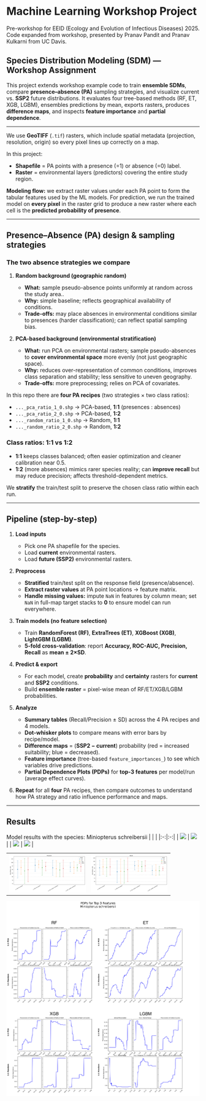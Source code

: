 # Machine Learning Workshop Project 

Pre-workshop for EEID (Ecology and Evolution of Infectious Diseases) 2025. Code expanded from workshop, presented by Pranav Pandit and Pranav Kulkarni from UC Davis.

## Species Distribution Modeling (SDM) — Workshop Assignment

This project extends workshop example code to train **ensemble SDMs**, compare **presence–absence (PA)** sampling strategies, and visualize current vs. **SSP2** future distributions. It evaluates four tree-based methods (RF, ET, XGB, LGBM), ensembles predictions by mean, exports rasters, produces **difference maps**, and inspects **feature importance** and **partial dependence**.

---

We use **GeoTIFF** (`.tif`) rasters, which include spatial metadata (projection, resolution, origin) so every pixel lines up correctly on a map.

In this project:

- **Shapefile** = PA points with a presence (=1) or absence (=0) label.  
- **Raster** = environmental layers (predictors) covering the entire study region.

**Modeling flow:** we extract raster values under each PA point to form the tabular features used by the ML models. For prediction, we run the trained model on **every pixel** in the raster grid to produce a new raster where each cell is the **predicted probability of presence**.

---

## Presence–Absence (PA) design & sampling strategies

### The two absence strategies we compare

1) **Random background (geographic random)**  
   - **What:** sample pseudo-absence points uniformly at random across the study area..  
   - **Why:** simple baseline; reflects geographical availability of conditions.  
   - **Trade-offs:** may place absences in environmental conditions similar to presences (harder classification); can reflect spatial sampling bias.

2) **PCA-based background (environmental stratification)**  
   - **What:** run PCA on environmental rasters; sample pseudo-absences to **cover environmental space** more evenly (not just geographic space).  
   - **Why:** reduces over-representation of common conditions, improves class separation and stability; less sensitive to uneven geography.  
   - **Trade-offs:** more preprocessing; relies on PCA of covariates.

In this repo there are **four PA recipes** (two strategies × two class ratios):

- `..._pca_ratio_1_0.shp`  → PCA-based, **1:1** (presences : absences)  
- `..._pca_ratio_2_0.shp`  → PCA-based, **1:2**  
- `..._random_ratio_1_0.shp` → Random, **1:1**  
- `..._random_ratio_2_0.shp` → Random, **1:2**

### Class ratios: 1:1 vs 1:2
- **1:1** keeps classes balanced; often easier optimization and cleaner calibration near 0.5.
- **1:2** (more absences) mimics rarer species reality; can **improve recall** but may reduce precision; affects threshold-dependent metrics.

We **stratify** the train/test split to preserve the chosen class ratio within each run.

---

## Pipeline (step-by-step)

1. **Load inputs**
   - Pick one PA shapefile for the species.  
   - Load **current** environmental rasters.  
   - Load **future (SSP2)** environmental rasters.

2. **Preprocess**
   - **Stratified** train/test split on the response field (presence/absence).  
   - **Extract raster values** at PA point locations → feature matrix.  
   - **Handle missing values:** impute `NaN` in features by column mean; set `NaN` in full-map target stacks to **0** to ensure model can run everywhere.

3. **Train models (no feature selection)**
   - Train **RandomForest (RF)**, **ExtraTrees (ET)**, **XGBoost (XGB)**, **LightGBM (LGBM)**.  
   - **5-fold cross-validation**: report **Accuracy, ROC-AUC, Precision, Recall** as **mean ± 2×SD**.

4. **Predict & export**
   - For each model, create **probability** and **certainty** rasters for **current** and **SSP2** conditions.  
   - Build **ensemble raster** = pixel-wise mean of RF/ET/XGB/LGBM probabilities.

5. **Analyze**
   - **Summary tables** (Recall/Precision ± SD) across the 4 PA recipes and 4 models.  
   - **Dot-whisker plots** to compare means with error bars by recipe/model.  
   - **Difference maps** = (**SSP2 − current**) probability (red = increased suitability; blue = decreased).  
   - **Feature importance** (tree-based `feature_importances_`) to see which variables drive predictions.  
   - **Partial Dependence Plots (PDPs)** for **top-3 features** per model/run (average effect curves).

6. **Repeat** for all **four** PA recipes, then compare outcomes to understand how PA strategy and ratio influence performance and maps.

---

## Results
 
Model results with the species: Miniopterus schreibersii
| | |
|:-:|:-:|
| <img src="images/diff_SDM_plot4.png" width="200"> 
| <img src="images/diff_SDM_plot5.png" width="200"> |
| <img src="images/diff_SDM_plot6.png" width="200"> 
| <img src="images/diff_SDM_plot7.png" width="200"> |

| | |
|:-:|:-:|
| <img src="images/precision_M_plot.png" width="200"> | <img src="images/recall_M_plot.png" width="200"> | 

<img src="images/M_pdp_plot.png" width="600" alt="Plot">

